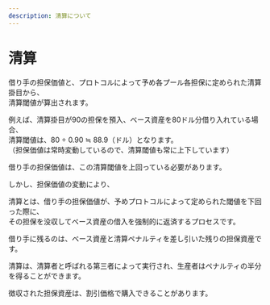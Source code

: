 ```yaml
---
description: 清算について
---
```


# 清算

借り手の担保価値と、プロトコルによって予め各プール各担保に定められた清算掛目から、\
清算閾値が算出されます。

例えば、清算掛目が90の担保を預入、ベース資産を80ドル分借り入れている場合、\
清算閾値は、80 ÷ 0.90 ≒ 88.9（ドル）となります。\
（担保価値は常時変動しているので、清算閾値も常に上下しています）

借り手の担保価値は、この清算閾値を上回っている必要があります。

しかし、担保価値の変動により、



清算とは、借り手の担保価値が、予めプロトコルによって定められた閾値を下回った際に、\
その担保を没収してベース資産の借入を強制的に返済するプロセスです。

借り手に残るのは、ベース資産と清算ペナルティを差し引いた残りの担保資産です。

清算は、清算者と呼ばれる第三者によって実行され、生産者はペナルティの半分を得ることができます。

徴収された担保資産は、割引価格で購入できることがあります。
